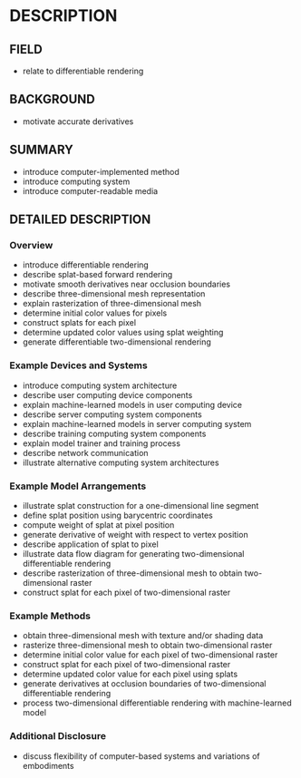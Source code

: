 # DESCRIPTION

## FIELD

- relate to differentiable rendering

## BACKGROUND

- motivate accurate derivatives

## SUMMARY

- introduce computer-implemented method
- introduce computing system
- introduce computer-readable media

## DETAILED DESCRIPTION

### Overview

- introduce differentiable rendering
- describe splat-based forward rendering
- motivate smooth derivatives near occlusion boundaries
- describe three-dimensional mesh representation
- explain rasterization of three-dimensional mesh
- determine initial color values for pixels
- construct splats for each pixel
- determine updated color values using splat weighting
- generate differentiable two-dimensional rendering

### Example Devices and Systems

- introduce computing system architecture
- describe user computing device components
- explain machine-learned models in user computing device
- describe server computing system components
- explain machine-learned models in server computing system
- describe training computing system components
- explain model trainer and training process
- describe network communication
- illustrate alternative computing system architectures

### Example Model Arrangements

- illustrate splat construction for a one-dimensional line segment
- define splat position using barycentric coordinates
- compute weight of splat at pixel position
- generate derivative of weight with respect to vertex position
- describe application of splat to pixel
- illustrate data flow diagram for generating two-dimensional differentiable rendering
- describe rasterization of three-dimensional mesh to obtain two-dimensional raster
- construct splat for each pixel of two-dimensional raster

### Example Methods

- obtain three-dimensional mesh with texture and/or shading data
- rasterize three-dimensional mesh to obtain two-dimensional raster
- determine initial color value for each pixel of two-dimensional raster
- construct splat for each pixel of two-dimensional raster
- determine updated color value for each pixel using splats
- generate derivatives at occlusion boundaries of two-dimensional differentiable rendering
- process two-dimensional differentiable rendering with machine-learned model

### Additional Disclosure

- discuss flexibility of computer-based systems and variations of embodiments


